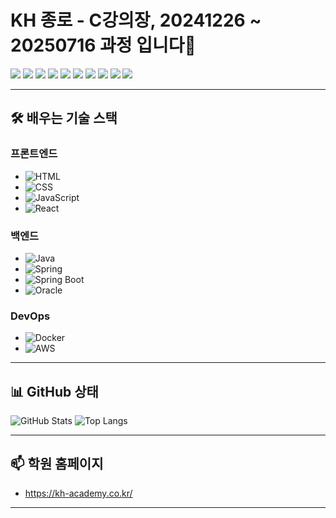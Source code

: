 <h1>KH 종로 - C강의장, 20241226 ~ 20250716 과정 입니다👋</h1>

<p>
  <img src="https://img.shields.io/badge/HTML-E34F26?style=flat-square&logo=html5&logoColor=white"/>
  <img src="https://img.shields.io/badge/CSS-1572B6?style=flat-square&logo=css3&logoColor=white"/>
  <img src="https://img.shields.io/badge/JavaScript-F7DF1E?style=flat-square&logo=javascript&logoColor=black"/>
  <img src="https://img.shields.io/badge/Java-007396?style=flat-square&logo=java&logoColor=white"/>
  <img src="https://img.shields.io/badge/Spring-6DB33F?style=flat-square&logo=spring&logoColor=white"/>
  <img src="https://img.shields.io/badge/Spring%20Boot-6DB33F?style=flat-square&logo=spring-boot&logoColor=white"/>
  <img src="https://img.shields.io/badge/React-61DAFB?style=flat-square&logo=react&logoColor=black"/>
  <img src="https://img.shields.io/badge/Oracle-F80000?style=flat-square&logo=oracle&logoColor=white"/>
  <img src="https://img.shields.io/badge/Docker-2496ED?style=flat-square&logo=docker&logoColor=white"/>
  <img src="https://img.shields.io/badge/AWS-232F3E?style=flat-square&logo=amazon-aws&logoColor=white"/>
</p>

---

## 🛠 배우는 기술 스택

### 프론트엔드
- ![HTML](https://img.shields.io/badge/HTML-E34F26?style=flat-square&logo=html5&logoColor=white)
- ![CSS](https://img.shields.io/badge/CSS-1572B6?style=flat-square&logo=css3&logoColor=white)
- ![JavaScript](https://img.shields.io/badge/JavaScript-F7DF1E?style=flat-square&logo=javascript&logoColor=black)
- ![React](https://img.shields.io/badge/React-61DAFB?style=flat-square&logo=react&logoColor=black)

### 백엔드
- ![Java](https://img.shields.io/badge/Java-007396?style=flat-square&logo=java&logoColor=white)
- ![Spring](https://img.shields.io/badge/Spring-6DB33F?style=flat-square&logo=spring&logoColor=white)
- ![Spring Boot](https://img.shields.io/badge/Spring%20Boot-6DB33F?style=flat-square&logo=spring-boot&logoColor=white)
- ![Oracle](https://img.shields.io/badge/Oracle-F80000?style=flat-square&logo=oracle&logoColor=white)

### DevOps
- ![Docker](https://img.shields.io/badge/Docker-2496ED?style=flat-square&logo=docker&logoColor=white)
- ![AWS](https://img.shields.io/badge/AWS-232F3E?style=flat-square&logo=amazon-aws&logoColor=white)

---

## 📊 GitHub 상태

![GitHub Stats](https://github-readme-stats.vercel.app/api?username=khjc241226&show_icons=true&theme=radical)
![Top Langs](https://github-readme-stats.vercel.app/api/top-langs/?username=khjc241226&layout=compact&theme=radical)

---

## 📫 학원 홈페이지

- https://kh-academy.co.kr/

---
